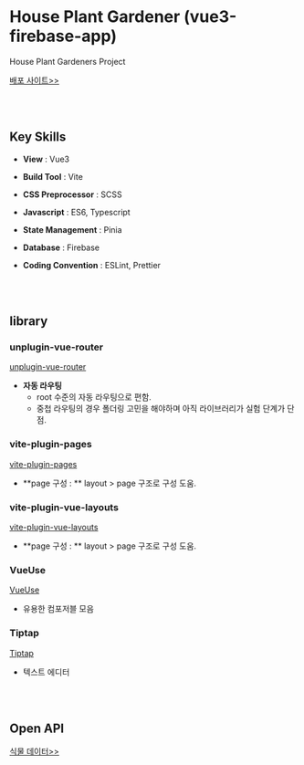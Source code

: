 # House Plant Gardener (vue3-firebase-app)

House Plant Gardeners Project

[배포 사이트>>](https://house-plant-gardener.web.app/)

<br/><br/>

## Key Skills

- **View** : Vue3
- **Build Tool** : Vite
- **CSS Preprocessor** : SCSS
- **Javascript** : ES6, Typescript
- **State Management** : Pinia
- **Database** : Firebase
- **Coding Convention** : ESLint, Prettier

  <br/><br/>

## library

### unplugin-vue-router

[unplugin-vue-router](https://github.com/posva/unplugin-vue-router)

- **자동 라우팅**
  - root 수준의 자동 라우팅으로 편함.
  - 중첩 라우팅의 경우 폴더링 고민을 해야하며 아직 라이브러리가 실험 단계가 단점.

### vite-plugin-pages

[vite-plugin-pages](https://github.com/hannoeru/vite-plugin-pages)

- **page 구성 : ** layout > page 구조로 구성 도움.

### vite-plugin-vue-layouts

[vite-plugin-vue-layouts](https://github.com/JohnCampionJr/vite-plugin-vue-layouts)

- **page 구성 : ** layout > page 구조로 구성 도움.

### VueUse

[VueUse](https://vueuse.org/)

- 유용한 컴포저블 모음

### Tiptap

[Tiptap](https://tiptap.dev/)

- 텍스트 에디터

  <br/><br/>

## Open API

[식물 데이터>>](https://www.data.go.kr/data/15059042/openapi.do)
